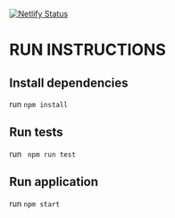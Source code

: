 [![Netlify Status](https://api.netlify.com/api/v1/badges/5d38d9a3-0ae9-46ca-8673-b921e1e352bf/deploy-status)](https://abaibik-binarystate.netlify.app/)

# RUN INSTRUCTIONS

## Install dependencies

run `npm install`

## Run tests

run ` npm run test`

## Run application

run `npm start`
